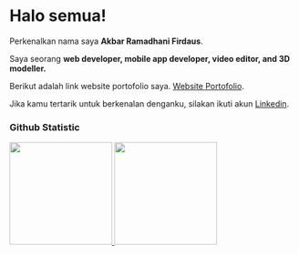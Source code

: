 # Halo semua! 
 
Perkenalkan nama saya **Akbar Ramadhani Firdaus**.<br>
 
Saya seorang **web developer, mobile app developer, video editor, and 3D modeller.** <br>
 
Berikut adalah link website portofolio saya. [Website Portofolio](https://arfphp.github.io/portofolio/).<br>
 
Jika kamu tertarik untuk berkenalan denganku, silakan ikuti akun [Linkedin](https://www.linkedin.com/in/akbar-ramadhani-firdaus-a6134423b/).
 
### Github Statistic
<p align="left">
<a href="https://github.com/arfphp">
  <img height="180em" src="https://github-readme-stats-eight-theta.vercel.app/api?username=penuliscode&show_icons=true&theme=algolia&include_all_commits=true&count_private=true"/>
  <img height="180em" src="https://github-readme-stats-eight-theta.vercel.app/api/top-langs/?username=penuliscode&layout=compact&layout=compact&theme=algolia"/>
</a>
</p>
